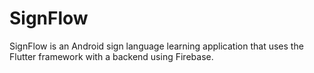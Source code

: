 # SignFlow
SignFlow is an Android sign language learning application that uses the Flutter framework with a backend using Firebase.
